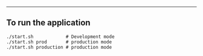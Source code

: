 ----------------------
To run the application
----------------------

```
./start.sh            # Development mode
./start.sh prod       # production mode
./start.sh production # production mode
```
